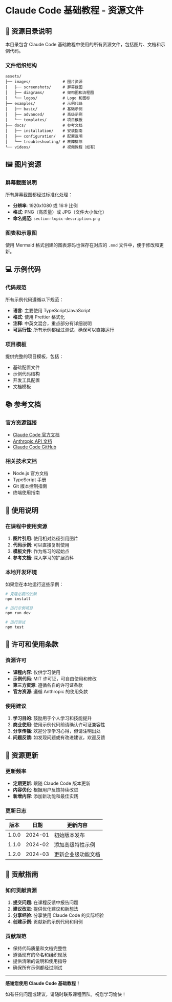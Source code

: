 # Claude Code 基础教程 - 资源文件

## 📁 资源目录说明

本目录包含 Claude Code 基础教程中使用的所有资源文件，包括图片、文档和示例代码。

### 文件组织结构

```
assets/
├── images/              # 图片资源
│   ├── screenshots/     # 屏幕截图
│   ├── diagrams/        # 架构图和流程图
│   └── logos/           # Logo 和图标
├── examples/            # 示例代码
│   ├── basic/           # 基础示例
│   ├── advanced/        # 高级示例
│   └── templates/       # 项目模板
├── docs/                # 参考文档
│   ├── installation/    # 安装指南
│   ├── configuration/   # 配置说明
│   └── troubleshooting/ # 故障排除
└── videos/              # 视频教程（如有）
```

## 🖼️ 图片资源

### 屏幕截图说明

所有屏幕截图都经过标准化处理：
- **分辨率**: 1920x1080 或 16:9 比例
- **格式**: PNG（高质量）或 JPG（文件大小优化）
- **命名规范**: `section-topic-description.png`

### 图表和示意图

使用 Mermaid 格式创建的图表源码也保存在对应的 `.mmd` 文件中，便于修改和更新。

## 💻 示例代码

### 代码规范

所有示例代码遵循以下规范：
- **语言**: 主要使用 TypeScript/JavaScript
- **格式**: 使用 Prettier 格式化
- **注释**: 中英文混合，重点部分有详细说明
- **可运行性**: 所有示例都经过测试，确保可以直接运行

### 项目模板

提供完整的项目模板，包括：
- 基础配置文件
- 示例代码结构
- 开发工具配置
- 文档模板

## 📚 参考文档

### 官方资源链接

- [Claude Code 官方文档](https://docs.anthropic.com/en/docs/claude-code/overview)
- [Anthropic API 文档](https://docs.anthropic.com/)
- [Claude Code GitHub](https://github.com/anthropics/claude-code)

### 相关技术文档

- Node.js 官方文档
- TypeScript 手册
- Git 版本控制指南
- 终端使用指南

## 🔧 使用说明

### 在课程中使用资源

1. **图片引用**: 使用相对路径引用图片
2. **代码示例**: 可以直接复制使用
3. **模板文件**: 作为练习的起始点
4. **参考文档**: 深入学习的扩展资料

### 本地开发环境

如果您在本地运行这些示例：

```bash
# 克隆必要的依赖
npm install

# 运行示例项目
npm run dev

# 运行测试
npm test
```

## 📄 许可和使用条款

### 资源许可

- **课程内容**: 仅供学习使用
- **示例代码**: MIT 许可证，可自由使用和修改
- **第三方资源**: 遵循各自的许可证条款
- **官方资源**: 遵循 Anthropic 的使用条款

### 使用建议

1. **学习目的**: 鼓励用于个人学习和技能提升
2. **商业使用**: 使用示例代码前请确认许可证兼容性
3. **分享传播**: 欢迎分享学习心得，但请注明出处
4. **问题反馈**: 如发现问题或有改进建议，欢迎反馈

## 🔄 资源更新

### 更新频率

- **定期更新**: 跟随 Claude Code 版本更新
- **内容优化**: 根据用户反馈持续改进
- **新增内容**: 添加新功能和最佳实践

### 更新日志

| 版本 | 日期 | 更新内容 |
|------|------|----------|
| 1.0.0 | 2024-01 | 初始版本发布 |
| 1.1.0 | 2024-02 | 添加高级特性示例 |
| 1.2.0 | 2024-03 | 更新企业级功能文档 |

## 🤝 贡献指南

### 如何贡献资源

1. **提交问题**: 在课程反馈中报告问题
2. **建议改进**: 提供优化建议和新想法
3. **分享经验**: 分享使用 Claude Code 的实际经验
4. **创建示例**: 贡献新的示例代码和用例

### 贡献规范

- 保持代码质量和文档完整性
- 遵循现有的命名和组织规范
- 提供清晰的说明和使用指导
- 确保所有示例都经过测试

---

**感谢您使用 Claude Code 基础教程！**

如有任何问题或建议，请随时联系课程团队。祝您学习愉快！